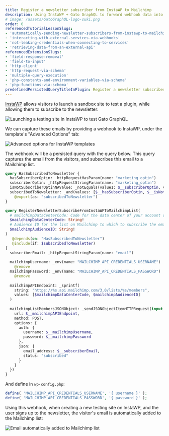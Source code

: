 ```yaml
---
title: Register a newsletter subscriber from InstaWP to Mailchimp
description: Using InstaWP + Gato GraphQL to forward webhook data into an API
# image: /assets/GatoGraphQL-logo-suki.png
order: 0
referencedTutorialLessonSlugs:
- 'automatically-sending-newsletter-subscribers-from-instawp-to-mailchimp'
- 'interacting-with-external-services-via-webhooks'
- 'not-leaking-credentials-when-connecting-to-services'
- 'retrieving-data-from-an-external-api'
referencedExtensionSlugs:
- 'field-response-removal'
- 'field-to-input'
- 'http-client'
- 'http-request-via-schema'
- 'multiple-query-execution'
- 'php-constants-and-environment-variables-via-schema'
- 'php-functions-via-schema'
predefinedPersistedQueryTitleInPlugin: Register a newsletter subscriber from InstaWP to Mailchimp
---
```


[InstaWP](https://instawp.com) allows visitors to launch a sandbox site to test a plugin, while allowing them to subscribe to the newsletter:

<div class="img-width-610" markdown=1>

![Launching a testing site in InstaWP to test Gato GraphQL](/images/instawp-test-drive-gatographql.png "Launching a testing site in InstaWP to test Gato GraphQL")

</div>

We can capture these emails by providing a webhook to InstaWP, under the template's "Advanced Options" tab:

<div class="img-width-1024" markdown=1>

![Advanced options for InstaWP templates](/images/instawp-template-advanced-options.png "Advanced options for InstaWP templates")

</div>

The webhook will be a persisted query with the query below. This query captures the email from the visitors, and subscribes this email to a Mailchimp list.

```graphql
query HasSubscribedToNewsletter {
  hasSubscriberOptin: _httpRequestHasParam(name: "marketing_optin")
  subscriberOptin: _httpRequestStringParam(name: "marketing_optin")
  isNotSubscriberOptinNAValue: _notEquals(value1: $__subscriberOptin, value2: "NA")
  subscribedToNewsletter: _and(values: [$__hasSubscriberOptin, $__isNotSubscriberOptinNAValue])
    @export(as: "subscribedToNewsletter")
}

query RegisterNewsletterSubscribeFromInstaWPToMailchimpList(
  # mailchimpDataCenterCode: Code for the data center of your account on Mailchimp (See: https://mailchimp.com/developer/marketing/docs/fundamentals/#api-structure)
  $mailchimpDataCenterCode: String!
  # Audience ID for the list on Mailchimp to which to subscribe the email
  $mailchimpAudienceID: String!
)
   @depends(on: "HasSubscribedToNewsletter")
   @include(if: $subscribedToNewsletter)
{
  subscriberEmail: _httpRequestStringParam(name: "email")
  
  mailchimpUsername: _env(name: "MAILCHIMP_API_CREDENTIALS_USERNAME")
    @remove
  mailchimpPassword: _env(name: "MAILCHIMP_API_CREDENTIALS_PASSWORD")
    @remove
  
  mailchimpAPIEndpoint: _sprintf(
    string: "https://%s.api.mailchimp.com/3.0/lists/%s/members",
    values: [$mailchimpDataCenterCode, $mailchimpAudienceID]
  )
  
  mailchimpListMembersJSONObject: _sendJSONObjectItemHTTPRequest(input: {
    url: $__mailchimpAPIEndpoint,
    method: POST,
    options: {
      auth: {
        username: $__mailchimpUsername,
        password: $__mailchimpPassword
      },
      json: {
        email_address: $__subscriberEmail,
        status: "subscribed"
      }
    }
  })
}
```

And define in `wp-config.php`:

```php
define( 'MAILCHIMP_API_CREDENTIALS_USERNAME', '{ username }' );
define( 'MAILCHIMP_API_CREDENTIALS_PASSWORD', '{ password }' );
```

Using this webhook, when creating a new testing site on InstaWP, and the user signs up to the newsletter, the visitor's email is automatically added to the Mailchimp list:

<div class="img-width-1024" markdown=1>

![Email automatically added to Mailchimp list](/images/instawp-mailchimp.png "Email automatically added to Mailchimp list")

</div>
